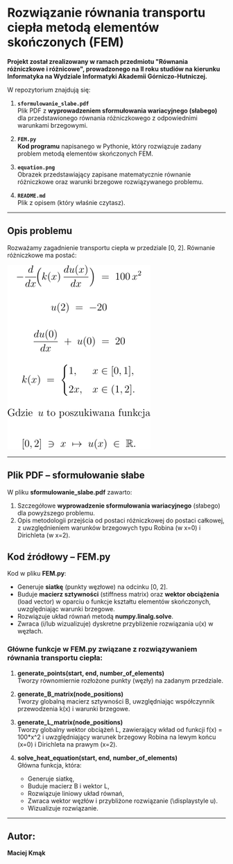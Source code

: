 # Rozwiązanie równania transportu ciepła metodą elementów skończonych (FEM)

**Projekt został zrealizowany w ramach przedmiotu "Równania różniczkowe i różnicowe", prowadzonego na II roku studiów na kierunku Informatyka na Wydziale Informatyki Akademii Górniczo-Hutniczej.**

W repozytorium znajdują się:

1. **`sformulowanie_slabe.pdf`**  
   Plik PDF z **wyprowadzeniem sformułowania wariacyjnego (słabego)** dla przedstawionego równania różniczkowego z odpowiednimi warunkami brzegowymi.  

2. **`FEM.py`**  
   **Kod programu** napisanego w Pythonie, który rozwiązuje zadany problem metodą elementów skończonych FEM.  

3. **`equation.png`**  
   Obrazek przedstawiający zapisane matematycznie równanie różniczkowe oraz warunki brzegowe rozwiązywanego problemu.

4. **`README.md`**  
   Plik z opisem (który właśnie czytasz).

---

## Opis problemu

Rozważamy zagadnienie transportu ciepła w przedziale [0, 2]. Równanie różniczkowe ma postać:

![Równanie transportu ciepła](equation.png "Równanie transportu ciepła")

---
## Plik PDF – sformułowanie słabe

W pliku **sformulowanie_slabe.pdf** zawarto:

1. Szczegółowe **wyprowadzenie sformułowania wariacyjnego** (słabego) dla powyższego problemu.
2. Opis metodologii przejścia od postaci różniczkowej do postaci całkowej, z uwzględnieniem warunków brzegowych typu Robina (w x=0) i Dirichleta (w x=2).

## Kod źródłowy – FEM.py

Kod w pliku **FEM.py**:
- Generuje **siatkę** (punkty węzłowe) na odcinku [0, 2].
- Buduje **macierz sztywności** (stiffness matrix) oraz **wektor obciążenia** (load vector) w oparciu o funkcje kształtu elementów skończonych, uwzględniając warunki brzegowe.
- Rozwiązuje układ równań metodą **numpy.linalg.solve**.
- Zwraca (i/lub wizualizuje) dyskretne przybliżenie rozwiązania u(x) w węzłach.

### Główne funkcje w FEM.py związane z rozwiązywaniem równania transportu ciepła: 

1. **generate_points(start, end, number_of_elements)**  
   Tworzy równomiernie rozłożone punkty (węzły) na zadanym przedziale.  

2. **generate_B_matrix(node_positions)**  
   Tworzy globalną macierz sztywności B, uwzględniając współczynnik przewodzenia k(x) i warunki brzegowe.  

3. **generate_L_matrix(node_positions)**  
   Tworzy globalny wektor obciążeń L, zawierający wkład od funkcji f(x) = 100*x^2 i uwzględniający warunek brzegowy Robina na lewym końcu (x=0) i Dirichleta na prawym (x=2).  

4. **solve_heat_equation(start, end, number_of_elements)**  
   Główna funkcja, która:  
   - Generuje siatkę,  
   - Buduje macierz B i wektor L,  
   - Rozwiązuje liniowy układ równań,  
   - Zwraca wektor węzłów i przybliżone rozwiązanie \(\displaystyle u\).
   - Wizualizuje rozwiązanie.

---
## Autor:
**Maciej Kmąk**

